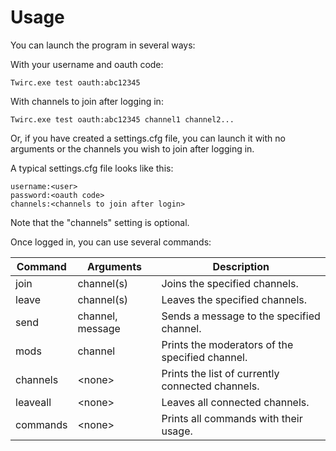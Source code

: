 Usage
=====

You can launch the program in several ways:

With your username and oauth code:
```
Twirc.exe test oauth:abc12345
```

With channels to join after logging in:
```
Twirc.exe test oauth:abc12345 channel1 channel2...
```

Or, if you have created a settings.cfg file, you can launch it with no arguments or the channels you wish to join after logging in.

A typical settings.cfg file looks like this:
```
username:<user>
password:<oauth code>
channels:<channels to join after login>
```
Note that the "channels" setting is optional.

Once logged in, you can use several commands:

Command  | Arguments        | Description
-------  | ---------------- | -----------
join     | channel(s)       | Joins the specified channels.
leave    | channel(s)       | Leaves the specified channels.
send     | channel, message | Sends a message to the specified channel.
mods     | channel          | Prints the moderators of the specified channel.
channels | \<none>          | Prints the list of currently connected channels.
leaveall | \<none>          | Leaves all connected channels.
commands | \<none>          | Prints all commands with their usage.
